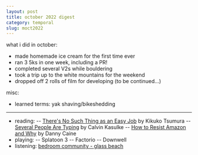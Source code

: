 ```yaml
---
layout: post
title: october 2022 digest
category: temporal
slug: moct2022
---
```


what i did in october:
- made homemade ice cream for the first time ever
- ran 3 5ks in one week, including a PR!
- completed several V2s while bouldering
- took a trip up to the white mountains for the weekend
- dropped off 2 rolls of film for developing (to be continued...)

misc:
- learned terms: yak shaving/bikeshedding

***
- reading: 
-- [There's No Such Thing as an Easy Job](https://www.goodreads.com/en/book/show/52692515-there-s-no-such-thing-as-an-easy-job) by Kikuko Tsumura
-- [Several People Are Typing](https://www.goodreads.com/book/show/54468020-several-people-are-typing?) by Calvin Kasulke
-- [How to Resist Amazon and Why](https://www.goodreads.com/book/show/62712384-how-to-resist-amazon-and-why?ac=1&from_search=true&qid=u3TzKKNYS9&rank=2) by Danny Caine
- playing: 
-- Splatoon 3
-- Factorio 
-- Downwell
- listening: [bedroom community - glass beach](https://open.spotify.com/track/4HJc004qYXE9zsG6PfTFFj?si=d907796441b941b1)
